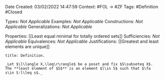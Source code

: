<br />
<br />

Date Created: 03/02/2022 14:47:59
Context: #FOL $\to$ #ZF
Tags: #Definition #Closed 

Types: _Not Applicable_
Examples: _Not Applicable_
Constructions: _Not Applicable_
Generalizations: _Not Applicable_

Properties: [[Least equal minimal for totally ordered sets]]
Sufficiencies: _Not Applicable_
Equivalences: _Not Applicable_
Justifications: [[Greatest and least elements are unique]]

``` ad-Definition
title: Definition.

_Let $\l\langle X,\leq\r\rangle$ be a poset and fix $S\subseteq X$. The **least element of $S$** is an element $l\in S$ such that $\fa s\in S:l\leq s$._

```
